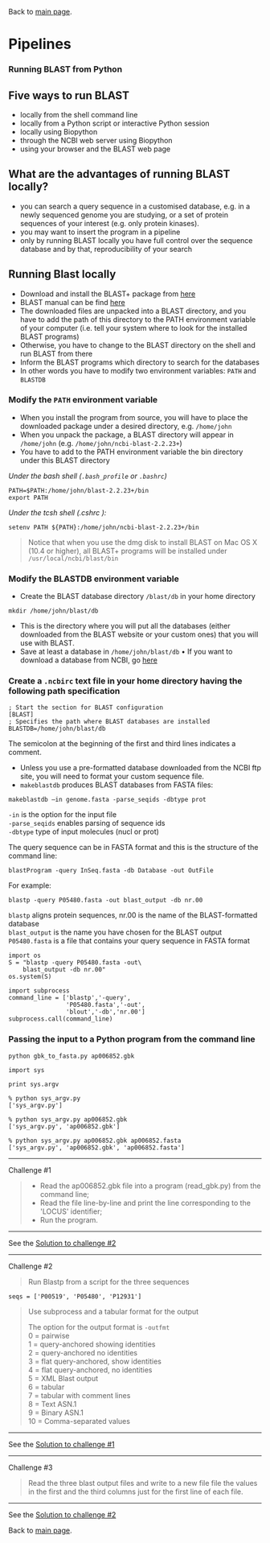 Back to [main page](../index.md).


# Pipelines

### Running BLAST from Python

## Five ways to run BLAST
-  locally from the shell command line
-  locally from a Python script or interactive Python session
-  locally using Biopython
-  through the NCBI web server using Biopython
-  using your browser and the BLAST web page



## What are the advantages of running BLAST locally?

-  you can search a query sequence in a customised database, e.g. in a newly sequenced genome you are studying, or a set of protein sequences of your interest (e.g. only protein kinases).
-  you may want to insert the program in a pipeline
-  only by running BLAST locally you have full control over the sequence database and by that, reproducibility of your search

## Running Blast locally
-  Download and install the BLAST+ package from [here](http://blast.ncbi.nlm.nih.gov/Blast.cgi?CMD=Web&PAGE_TYPE=BlastDocs&DOC_TYPE=Download)
-  BLAST manual can be find [here](http://www.ncbi.nlm.nih.gov/books/NBK1762/)
-  The downloaded files are unpacked into a BLAST directory, and you have to add the path of this directory to the PATH environment variable of your computer (i.e. tell your system where to look for the installed BLAST programs)
-  Otherwise, you have to change to the BLAST directory on the shell and run BLAST from there
-   Inform the BLAST programs which directory to search for the databases
-   In other words you have to modify two environment variables: `PATH` and `BLASTDB`

### Modify the `PATH` environment variable
-  When you install the program from source, you will have to place the downloaded package under a desired directory, e.g. `/home/john`
-   When you unpack the package, a BLAST directory will appear in
`/home/john` (e.g. ``/home/john/ncbi-blast-2.2.23+``)
-  You have to add to the PATH environment variable the bin directory under this BLAST directory


*Under the bash shell (`.bash_profile` or `.bashrc`)*
```
PATH=$PATH:/home/john/blast-2.2.23+/bin
export PATH
```

*Under the tcsh shell (.cshrc ):*
```
setenv PATH ${PATH}:/home/john/ncbi-blast-2.2.23+/bin
```

>Notice that when you use the dmg disk to install BLAST on Mac OS X (10.4 or higher), all BLAST+ programs will be installed under `/usr/local/ncbi/blast/bin`


### Modify the BLASTDB environment variable

- Create the BLAST database directory `/blast/db` in your
home directory
```
mkdir /home/john/blast/db
```
-  This is the directory where you will put all the databases (either downloaded from the BLAST website or your custom ones) that you will use with BLAST.
-  Save at least a database in `/home/john/blast/db`
•  If you want to download a database from NCBI, go [here](ftp://ftp.ncbi.nlm.nih.gov/blast/db)

### Create a `.ncbirc` text file in your home directory having the following path specification

```
; Start the section for BLAST configuration
[BLAST]
; Specifies the path where BLAST databases are installed
BLASTDB=/home/john/blast/db
```

The semicolon at the beginning of the first and third lines indicates a comment.

-  Unless you use a pre-formatted database downloaded from the NCBI ftp site, you will need to format your custom sequence file.
-   `makeblastdb` produces BLAST databases from FASTA files:
```
makeblastdb –in genome.fasta -parse_seqids -dbtype prot
```
`-in` is the option for the input file <br/>
`-parse_seqids` enables parsing of sequence ids <br/>
`-dbtype` type of input molecules (nucl or prot)<br/>

The query sequence can be in FASTA format and this is the structure of the command line:
```
blastProgram -query InSeq.fasta -db Database -out OutFile
```
For example:
```
blastp -query P05480.fasta -out blast_output -db nr.00
```
`blastp` aligns protein sequences, nr.00 is the name of the BLAST-formatted database<br/>
`blast_output` is the name you have chosen for the BLAST output<br/>
`P05480.fasta` is a file that contains your query sequence in FASTA format<br/>

```
import os
S = "blastp -query P05480.fasta -out\
    blast_output -db nr.00"
os.system(S)
```


```
import subprocess
command_line = ['blastp','-query',
                'P05480.fasta','-out',
                'blout','-db','nr.00']
subprocess.call(command_line)
```

### Passing the input to a Python program from the command line


```
python gbk_to_fasta.py ap006852.gbk
```

```
import sys

print sys.argv

% python sys_argv.py
['sys_argv.py']

% python sys_argv.py ap006852.gbk
['sys_argv.py', 'ap006852.gbk']

% python sys_argv.py ap006852.gbk ap006852.fasta
['sys_argv.py', 'ap006852.gbk', 'ap006852.fasta']
```

---
Challenge #1

>- Read the ap006852.gbk  file into a program (read_gbk.py) from the command line;
>- Read the file line-by-line and print the line corresponding to the 'LOCUS' identifier;
>-   Run the program.
>
---

See the [Solution to challenge #2](15_Running-BLAST_sys.argv.solutions.md) 


---
Challenge #2

>Run Blastp from a script for the three sequences
```
seqs = ['P00519', 'P05480', 'P12931']
```
>Use subprocess and a tabular format for the output
>
>The option for the output format is `-outfmt`<br/>
>0 = pairwise<br/>
>1 = query-anchored showing identities<br/>
>2 = query-anchored no identities<br/>
>3 = flat query-anchored, show identities<br/>
>4 = flat query-anchored, no identities<br/>
>5 = XML Blast output<br/>
>6 = tabular<br/>
>7 = tabular with comment lines<br/>
>8 = Text ASN.1<br/>
>9 = Binary ASN.1<br/>
>10 = Comma-separated values<br/>
>
---

See the [Solution to challenge #1](15_Running-BLAST_sys.argv.solutions.md) 





---
Challenge #3

>Read the three blast output files and write to a new file file the values in the first and the third columns just for the first line of each file.
>
---

See the [Solution to challenge #2](15_Running-BLAST_sys.argv.solutions.md) 



Back to [main page](../index.md).

